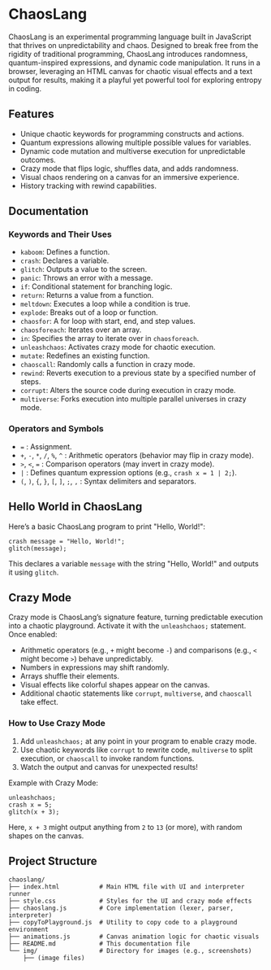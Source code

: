# ChaosLang

ChaosLang is an experimental programming language built in JavaScript that thrives on unpredictability and chaos. Designed to break free from the rigidity of traditional programming, ChaosLang introduces randomness, quantum-inspired expressions, and dynamic code manipulation. It runs in a browser, leveraging an HTML canvas for chaotic visual effects and a text output for results, making it a playful yet powerful tool for exploring entropy in coding.

## Features

- Unique chaotic keywords for programming constructs and actions.
- Quantum expressions allowing multiple possible values for variables.
- Dynamic code mutation and multiverse execution for unpredictable outcomes.
- Crazy mode that flips logic, shuffles data, and adds randomness.
- Visual chaos rendering on a canvas for an immersive experience.
- History tracking with rewind capabilities.

## Documentation

### Keywords and Their Uses

- `kaboom`: Defines a function.
- `crash`: Declares a variable.
- `glitch`: Outputs a value to the screen.
- `panic`: Throws an error with a message.
- `if`: Conditional statement for branching logic.
- `return`: Returns a value from a function.
- `meltdown`: Executes a loop while a condition is true.
- `explode`: Breaks out of a loop or function.
- `chaosfor`: A for loop with start, end, and step values.
- `chaosforeach`: Iterates over an array.
- `in`: Specifies the array to iterate over in `chaosforeach`.
- `unleashchaos`: Activates crazy mode for chaotic execution.
- `mutate`: Redefines an existing function.
- `chaoscall`: Randomly calls a function in crazy mode.
- `rewind`: Reverts execution to a previous state by a specified number of steps.
- `corrupt`: Alters the source code during execution in crazy mode.
- `multiverse`: Forks execution into multiple parallel universes in crazy mode.

### Operators and Symbols
- `=` : Assignment.
- `+`, `-`, `*`, `/`, `%`, `^` : Arithmetic operators (behavior may flip in crazy mode).
- `>`, `<`, `=` : Comparison operators (may invert in crazy mode).
- `|` : Defines quantum expression options (e.g., `crash x = 1 | 2;`).
- `(`, `)`, `{`, `}`, `[`, `]`, `;`, `,` : Syntax delimiters and separators.

## Hello World in ChaosLang

Here’s a basic ChaosLang program to print "Hello, World!":

```
crash message = "Hello, World!";
glitch(message);
```

This declares a variable `message` with the string "Hello, World!" and outputs it using `glitch`.

## Crazy Mode

Crazy mode is ChaosLang’s signature feature, turning predictable execution into a chaotic playground. Activate it with the `unleashchaos;` statement. Once enabled:
- Arithmetic operators (e.g., `+` might become `-`) and comparisons (e.g., `<` might become `>`) behave unpredictably.
- Numbers in expressions may shift randomly.
- Arrays shuffle their elements.
- Visual effects like colorful shapes appear on the canvas.
- Additional chaotic statements like `corrupt`, `multiverse`, and `chaoscall` take effect.

### How to Use Crazy Mode
1. Add `unleashchaos;` at any point in your program to enable crazy mode.
2. Use chaotic keywords like `corrupt` to rewrite code, `multiverse` to split execution, or `chaoscall` to invoke random functions.
3. Watch the output and canvas for unexpected results!

Example with Crazy Mode:
```
unleashchaos;
crash x = 5;
glitch(x + 3);
```
Here, `x + 3` might output anything from `2` to `13` (or more), with random shapes on the canvas.

## Project Structure

```
chaoslang/
├── index.html           # Main HTML file with UI and interpreter runner
├── style.css            # Styles for the UI and crazy mode effects
├── chaoslang.js         # Core implementation (lexer, parser, interpreter)
├── copyToPlayground.js  # Utility to copy code to a playground environment
├── animations.js        # Canvas animation logic for chaotic visuals
├── README.md            # This documentation file
└── img/                 # Directory for images (e.g., screenshots)
    ├── (image files)
```


